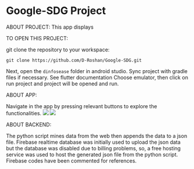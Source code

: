 # Google-SDG Project

ABOUT PROJECT:
This app displays




TO OPEN THIS PROJECT:

git clone the repository to your workspace:
```
git clone https://github.com/D-Roshan/Google-SDG.git
```


Next, open the `dinfosease` folder in android studio.
Sync project with gradle files if necessary. See flutter documentation
Choose emulator, then click on run project and project will be opened and run.


ABOUT APP:

Navigate in the app by pressing relevant buttons to explore the functionalities.
![](https://i.imgur.com/hvzsFoC.jpg) ![](https://i.imgur.com/1sDB7te.jpg)


ABOUT BACKEND:

The python script mines data from the web then appends the data to a json file.
Firebase realtime database was initially used to upload the json data but the database was disabled due to billing problems, so,
a free hosting service was used to host the generated json file from the python script. Firebase codes have been commented for references. 

